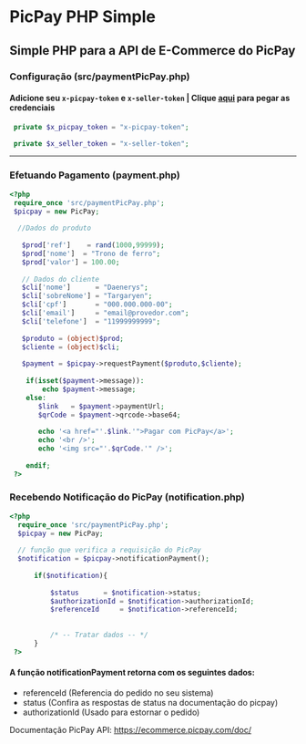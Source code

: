 # PicPay PHP Simple

Simple PHP para a API de E-Commerce do PicPay
-----------

### Configuração (src/paymentPicPay.php)
#### Adicione seu `x-picpay-token` e `x-seller-token` | Clique [aqui](https://lojista.picpay.com/dashboard/ecommerce-token) para pegar as credenciais

```php
 private $x_picpay_token = "x-picpay-token";

 private $x_seller_token = "x-seller-token";

```
-----------

### Efetuando Pagamento (payment.php)
```php
<?php
 require_once 'src/paymentPicPay.php';
 $picpay = new PicPay;
 
  //Dados do produto
 
   $prod['ref']    = rand(1000,99999);			
   $prod['nome']  = "Trono de ferro";
   $prod['valor'] = 100.00;
   
   // Dados do cliente
   $cli['nome']      = "Daenerys";
   $cli['sobreNome'] = "Targaryen";
   $cli['cpf']       = "000.000.000-00";
   $cli['email']     = "email@provedor.com";
   $cli['telefone']  = "11999999999";
   
   $produto = (object)$prod;
   $cliente = (object)$cli;
   
   $payment = $picpay->requestPayment($produto,$cliente);
  
	if(isset($payment->message)):
		echo $payment->message;
	else:
 	   $link   = $payment->paymentUrl;
	   $qrCode = $payment->qrcode->base64;
	 
	   echo '<a href="'.$link.'">Pagar com PicPay</a>';
	   echo '<br />';
	   echo '<img src="'.$qrCode.'" />';
	   
    endif;
 ?>
```

### Recebendo Notificação do PicPay (notification.php)
```php
<?php
  require_once 'src/paymentPicPay.php'; 
  $picpay = new PicPay;
  
  // função que verifica a requisição do PicPay
  $notification = $picpay->notificationPayment();
  
	  if($notification){
		  
		  $status	   = $notification->status;
		  $authorizationId = $notification->authorizationId;
		  $referenceId     = $notification->referenceId;
		  
		  
		  /* -- Tratar dados -- */
	  }
 ?>
```
#### A função notificationPayment retorna com os seguintes dados:
- referenceId (Referencia do pedido no seu sistema)
- status      (Confira as respostas de status na documentação do picpay)
- authorizationId (Usado para estornar o pedido)




Documentação PicPay API: https://ecommerce.picpay.com/doc/
